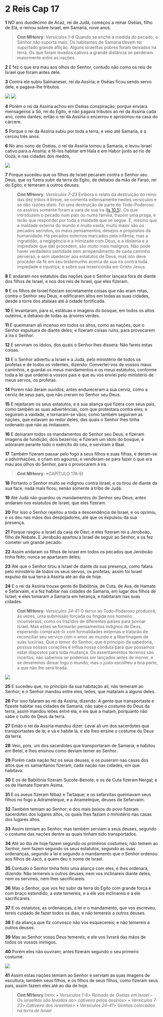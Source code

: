 # 2 Reis Cap 17

**1** 	NO ano duodécimo de Acaz, rei de Judá, começou a reinar Oséias, filho de Elá, e reinou sobre Israel, em Samaria, nove anos.

> **Cmt MHenry**: *Versículos 1-6* Quando se enche a medida do pecado, o Senhor não suporta mais. Os habitantes de Samaria devem ter suportado grande aflição. Alguns israelitas pobres foram deixados na terra. Os que foram levados cativos a grande distância se perderam maiormente entre as nações.

**2** 	E fez o que era mau aos olhos do Senhor, contudo não como os reis de Israel que foram antes dele.

**3** 	Contra ele subiu Salmaneser, rei da Assíria; e Oséias ficou sendo servo dele, e pagava-lhe tributos.

![](../Images/SweetPublishing/12-17-1.jpg) ![](../Images/SweetPublishing/12-17-2.jpg) 

**4** 	Porém o rei da Assíria achou em Oséias conspiração; porque enviara mensageiros a Sô, rei do Egito, e não pagava tributos ao rei da Assíria cada ano, como dantes; então o rei da Assíria o encerrou e aprisionou na casa do cárcere.

**5** 	Porque o rei da Assíria subiu por toda a terra, e veio até Samaria, e a cercou três anos.

**6** 	No ano nono de Oséias, o rei da Assíria tomou a Samaria, e levou Israel cativo para a Assíria; e fê-los habitar em Hala e em Habor junto ao rio de Gozã, e nas cidades dos medos,

![](../Images/SweetPublishing/12-17-3.jpg) 

**7** 	Porque sucedeu que os filhos de Israel pecaram contra o Senhor seu Deus, que os fizera subir da terra do Egito, de debaixo da mão de Faraó, rei do Egito; e temeram a outros deuses.

> **Cmt MHenry**: *Versículos 7-23* Embora o relato da destruição do reino das dez tribos é breve, se comenta extensamente nestes versículos e se dão razões disto. Foi uma destruição de parte do Todo-Poderoso: os assírios somente foram a vara de sua ira ([Is 10.5](../23A-Is/10.md#5)). Os que introduzem o pecado num país ou numa família, trazem uma praga, e terão que responder por toda a maldade que se segue. E, mesmo que a maldade externa do mundo é muito vasta, muito maior são os pecados secretos, os maus pensamentos, desejos e propósitos da humanidade. Há pecados externos marcados pela infâmia; mas a ingratidão, a negligência e a inimizade com Deus, e a idolatria e a impiedade que dali procedem, são muito mais malignos. Não pode haver verdadeira santidade sem arrependimento de cada caminho perverso, e sem obedecer aos estatutos de Deus, mas isto deve proceder da fé em seu testemunho acerca de sua ira contra toda impiedade e injustiça, e sobre sua misericórdia em Cristo Jesus.

**8** 	E andaram nos estatutos das nações que o Senhor lançara fora de diante dos filhos de Israel, e nos dos reis de Israel, que eles fizeram.

**9** 	E os filhos de Israel fizeram secretamente coisas que não eram retas, contra o Senhor seu Deus; e edificaram altos em todas as suas cidades, desde a torre dos atalaias até à cidade fortificada.

**10** 	E levantaram, para si, estátuas e imagens do bosque, em todos os altos outeiros, e debaixo de todas as árvores verdes.

**11** 	E queimaram ali incenso em todos os altos, como as nações, que o Senhor expulsara de diante deles; e fizeram coisas ruins, para provocarem à ira o Senhor.

**12** 	E serviram os ídolos, dos quais o Senhor lhes dissera: Não fareis estas coisas.

**13** 	E o Senhor advertiu a Israel e a Judá, pelo ministério de todos os profetas e de todos os videntes, dizendo: Convertei-vos de vossos maus caminhos, e guardai os meus mandamentos e os meus estatutos, conforme toda a lei que ordenei a vossos pais e que eu vos enviei pelo ministério de meus servos, os profetas.

**14** 	Porém não deram ouvidos; antes endureceram a sua cerviz, como a cerviz de seus pais, que não creram no Senhor seu Deus.

**15** 	E rejeitaram os seus estatutos, e a sua aliança que fizera com seus pais, como também as suas advertências, com que protestara contra eles; e seguiram a vaidade, e tornaram-se vãos; como também seguiram as nações, que estavam ao redor deles, das quais o Senhor lhes tinha ordenado que não as imitassem.

**16** 	E deixaram todos os mandamentos do Senhor seu Deus, e fizeram imagens de fundição, dois bezerros; e fizeram um ídolo do bosque, e adoraram perante todo o exército do céu, e serviram a Baal.

**17** 	Também fizeram passar pelo fogo a seus filhos e suas filhas, e deram-se a adivinhações, e criam em agouros; e venderam-se para fazer o que era mau aos olhos do Senhor, para o provocarem à ira.

> **Cmt MHenry**: *CAPÍTULO 17A-Et

**18** 	Portanto o Senhor muito se indignou contra Israel, e os tirou de diante da sua face; nada mais ficou, senão somente a tribo de Judá.

**19** 	Até Judá não guardou os mandamentos do Senhor seu Deus; antes andaram nos estatutos de Israel, que eles fizeram.

**20** 	Por isso o Senhor rejeitou a toda a descendência de Israel, e os oprimiu, e os deu nas mãos dos despojadores, até que os expulsou da sua presença.

**21** 	Porque rasgou a Israel da casa de Davi; e eles fizeram rei a Jeroboão, filho de Nebate. E Jeroboão apartou a Israel de seguir ao Senhor, e os fez cometer um grande pecado.

**22** 	Assim andaram os filhos de Israel em todos os pecados que Jeroboão tinha feito; nunca se apartaram deles;

**23** 	Até que o Senhor tirou a Israel de diante da sua presença, como falara pelo ministério de todos os seus servos, os profetas; assim foi Israel expulso da sua terra à Assíria até ao dia de hoje.

**24** 	E o rei da Assíria trouxe gente de Babilônia, de Cuta, de Ava, de Hamate e Sefarvaim, e a fez habitar nas cidades de Samaria, em lugar dos filhos de Israel; e eles tomaram a Samaria em herança, e habitaram nas suas cidades.

> **Cmt MHenry**: *Versículos 24-41* O terror ao Todo-Poderoso produzirá, às vezes, uma submissão forçada ou fingida nos homens inconversos, como os trazidos de diferentes países para povoar Israel. Mas estes se formarão pensamentos indignos de Deus, esperando comprazê-lo com formalidades externas e tratarão de reconciliar seu serviço com o amor ao mundo e a libertinagem de suas luxúrias. Que o temor do Senhor, que é princípio da sabedoria, possua nossos corações e influa nossa conduta para que possamos estar dispostos para toda mudança. Os assentamentos terrenos são incertos; não sabemos se podemos ser lançados antes de morrer, e se deveremos deixar logo o mundo; mas o justo escolheu a boa parte, a que não lhe será tirada.

![](../Images/SweetPublishing/12-17-4.jpg) 

**25** 	E sucedeu que, no princípio da sua habitação ali, não temeram ao Senhor; e o Senhor mandou entre eles, leões, que mataram a alguns deles.

**26** 	Por isso falaram ao rei da Assíria, dizendo: A gente que transportaste e fizeste habitar nas cidades de Samaria, não sabe o costume do Deus da terra; assim mandou leões entre ela, e eis que a matam, porquanto não sabe o culto do Deus da terra.

**27** 	Então o rei da Assíria mandou dizer: Levai ali um dos sacerdotes que transportastes de lá; e vá e habite lá, e ele lhes ensine o costume do Deus da terra.

**28** 	Veio, pois, um dos sacerdotes que transportaram de Samaria, e habitou em Betel, e lhes ensinou como deviam temer ao Senhor.

**29** 	Porém cada nação fez os seus deuses, e os puseram nas casas dos altos que os samaritanos fizeram, cada nação nas cidades, em que habitava.

**30** 	E os de Babilônia fizeram Sucote-Benote; e os de Cuta fizeram Nergal; e os de Hamate fizeram Asima.

**31** 	E os aveus fizeram Nibaz e Tartaque; e os sefarvitas queimavam seus filhos no fogo a Adrameleque, e a Anameleque, deuses de Sefarvaim.

**32** 	Também temiam ao Senhor; e dos mais baixos do povo fizeram sacerdotes dos lugares altos, os quais lhes faziam o ministério nas casas dos lugares altos.

**33** 	Assim temiam ao Senhor, mas também serviam a seus deuses, segundo o costume das nações dentre as quais tinham sido transportados.

**34** 	Até ao dia de hoje fazem segundo os primeiros costumes; não temem ao Senhor, nem fazem segundo os seus estatutos, segundo as suas ordenanças, segundo a lei e segundo o mandamento que o Senhor ordenou aos filhos de Jacó, a quem deu o nome de Israel.

**35** 	Contudo o Senhor tinha feito uma aliança com eles, e lhes ordenara, dizendo: Não temereis a outros deuses, nem vos inclinareis diante deles, nem os servireis, nem lhes sacrificareis.

**36** 	Mas o Senhor, que vos fez subir da terra do Egito com grande força e com braço estendido, a este temereis, e a ele vos inclinareis e a ele sacrificareis.

**37** 	E os estatutos, as ordenanças, a lei e o mandamento, que vos escreveu, tereis cuidado de fazer todos os dias; e não temereis a outros deuses.

**38** 	E da aliança que fiz convosco não vos esquecereis; e não temereis a outros deuses.

**39** 	Mas ao Senhor vosso Deus temereis, e ele vos livrará das mãos de todos os vossos inimigos.

**40** 	Porém eles não ouviram; antes fizeram segundo o seu primeiro costume.

![](../Images/SweetPublishing/12-17-5.jpg) 

**41** 	Assim estas nações temiam ao Senhor e serviam as suas imagens de escultura; também seus filhos, e os filhos de seus filhos, como fizeram seus pais, assim fazem eles até ao dia de hoje.


> **Cmt MHenry** Intro: *• Versículos 1-6*> *Reinado de Oséias em Israel – Os israelitas são levados ao*> *cativeiro pelos assírios*> *• Versículos 7-23*> *Cativeiro dos israelitas*> *• Versículos 24-41*> *Gentios colocados na terra de Israel*